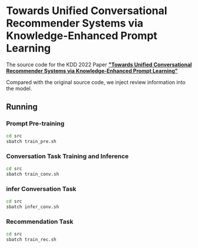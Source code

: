 # Towards Unified Conversational Recommender Systems via Knowledge-Enhanced Prompt Learning
The source code for the KDD 2022 Paper [**"Towards Unified Conversational Recommender Systems via Knowledge-Enhanced Prompt Learning"**](https://arxiv.org/abs/2206.09363)


Compared with the original source code, we inject review information into the model.


## Running
### Prompt Pre-training
```bash
cd src
sbatch train_pre.sh
```

### Conversation Task Training and Inference
```bash
cd src
sbatch train_conv.sh
```


### infer Conversation Task
```bash
cd src
sbatch infer_conv.sh
```


### Recommendation Task
```bash
cd src
sbatch train_rec.sh
```

